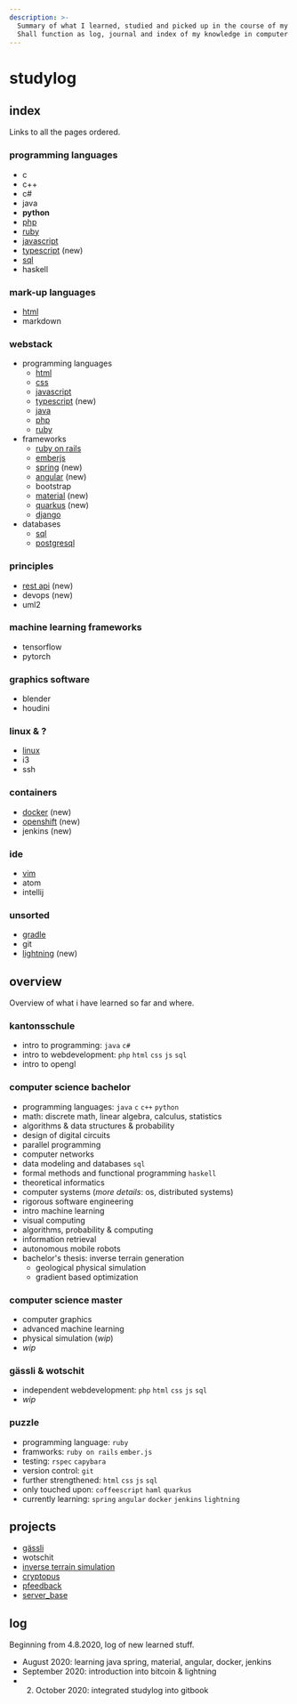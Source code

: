 ```yaml
---
description: >-
  Summary of what I learned, studied and picked up in the course of my life.
  Shall function as log, journal and index of my knowledge in computer science.
---
```


# studylog

## index

Links to all the pages ordered.

### programming languages

* c
* c++
* c\#
* java
* **python**
* [php](technologies/interpreted-languages/php.md)
* [ruby](technologies/interpreted-languages/ruby.md)
* [javascript](technologies/interpreted-languages/javascript.md)
* [typescript](technologies/interpreted-languages/typescript.md) \(new\)
* [sql](technologies/databases/sql.md)
* haskell

### mark-up languages

* [html](https://github.com/lucashabersaat/studylog/tree/fa64675b3c1fc8e3cf84f60154380b64723eca0e/technologies/html.md)
* markdown

### webstack

* programming languages
  * [html](https://github.com/lucashabersaat/studylog/tree/fa64675b3c1fc8e3cf84f60154380b64723eca0e/technologies/html.md)
  * [css](technologies/css.md)
  * [javascript](technologies/interpreted-languages/javascript.md)
  * [typescript](technologies/interpreted-languages/typescript.md) \(new\)
  * [java](https://github.com/lucashabersaat/studylog/tree/fa64675b3c1fc8e3cf84f60154380b64723eca0e/technologies/java.md)
  * [php](technologies/interpreted-languages/php.md)
  * [ruby](technologies/interpreted-languages/ruby.md)
* frameworks
  * [ruby on rails](technologies/web-frameworks/ruby_on_rails.md)
  * [emberjs](technologies/web-frameworks/emberjs.md)
  * [spring](technologies/web-frameworks/spring.md) \(new\)
  * [angular](technologies/web-frameworks/angular.md) \(new\)
  * bootstrap
  * [material](https://github.com/lucashabersaat/studylog/tree/fa64675b3c1fc8e3cf84f60154380b64723eca0e/material.md) \(new\)
  * [quarkus](https://github.com/lucashabersaat/studylog/tree/fa64675b3c1fc8e3cf84f60154380b64723eca0e/technilogies/quarkus.md) \(new\)
  * [django](technologies/web-frameworks/django.md)
* databases
  * [sql](technologies/databases/sql.md)
  * [postgresql](technologies/databases/postgresql.md)

### principles

* [rest api](technologies/web-frameworks/rest_api.md) \(new\)
* devops \(new\)
* uml2

### machine learning frameworks

* tensorflow
* pytorch

### graphics software

* blender
* houdini

### linux & ?

* [linux](technologies/linux.md)
* i3
* ssh

### containers

* [docker](https://github.com/lucashabersaat/studylog/tree/fa64675b3c1fc8e3cf84f60154380b64723eca0e/docker.md) \(new\)
* [openshift](https://github.com/lucashabersaat/studylog/tree/fa64675b3c1fc8e3cf84f60154380b64723eca0e/openshift.md) \(new\)
* jenkins \(new\)

### ide

* [vim](technologies/vim.md)
* atom
* intellij

### unsorted

* [gradle](technologies/gradle.md)
* git
* [lightning](technologies/lightning.md) \(new\)

## overview

Overview of what i have learned so far and where.

### kantonsschule

* intro to programming: `java` `c#`
* intro to webdevelopment: `php` `html` `css` `js` `sql`
* intro to opengl

### computer science bachelor

* programming languages: `java` `c` `c++` `python`
* math: discrete math, linear algebra, calculus, statistics
* algorithms & data structures & probability
* design of digital circuits
* parallel programming
* computer networks
* data modeling and databases `sql`
* formal methods and functional programming `haskell`
* theoretical informatics
* computer systems \(_more details_: os, distributed systems\)
* rigorous software engineering
* intro machine learning
* visual computing
* algorithms, probability & computing
* information retrieval
* autonomous mobile robots
* bachelor's thesis: inverse terrain generation
  * geological physical simulation
  * gradient based optimization

### computer science master

* computer graphics
* advanced machine learning
* physical simulation \(_wip_\)
* _wip_

### gässli & wotschit

* independent webdevelopment: `php` `html` `css` `js` `sql`
* _wip_

### puzzle

* programming language: `ruby`
* framworks: `ruby on rails` `ember.js`
* testing: `rspec` `capybara`
* version control: `git`
* further strengthened: `html` `css` `js` `sql`
* only touched upon: `coffeescript` `haml` `quarkus`
* currently learning: `spring` `angular` `docker` `jenkins` `lightning`

## projects

* [gässli](projects/gaessli.md)
* wotschit
* [inverse terrain simulation](projects/inverse-terrain-simulation/)
* [cryptopus](projects/cryptopus.md)
* [pfeedback](projects/pfeedback.md)
* [server\_base](projects/server_base.md)

## log

Beginning from 4.8.2020, log of new learned stuff.

* August 2020: learning java spring, material, angular, docker, jenkins
* September 2020: introduction into bitcoin & lightning
* 2. October 2020: integrated studylog into gitbook

